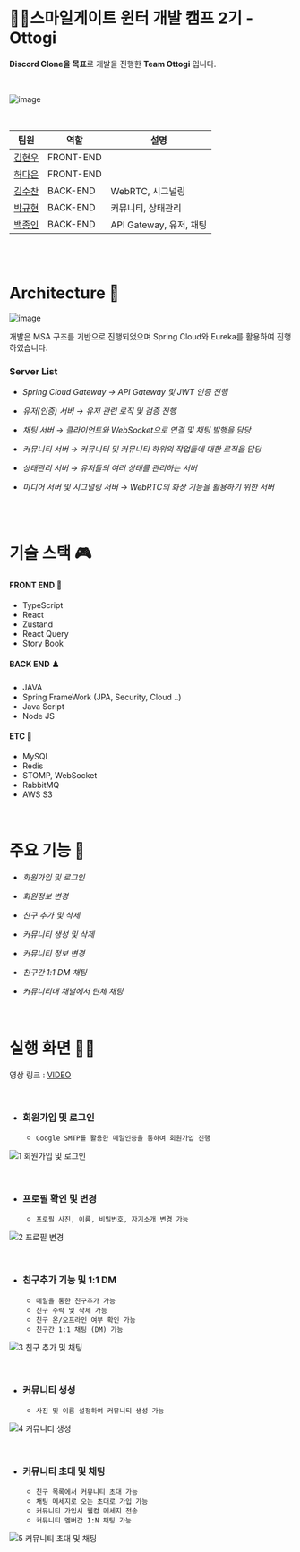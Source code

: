 # 👩‍💻스마일게이트 윈터 개발 캠프 2기 - Ottogi

<b>Discord Clone을 목표</b>로 개발을 진행한 <b>Team Ottogi</b> 입니다.

<br>

![image](https://user-images.githubusercontent.com/75191916/221622160-dd51b988-17dc-4e1c-af34-ef86743be97f.png)

<br>

| 팀원                                    | 역할      | 설명                    |
| --------------------------------------- | --------- | ----------------------- |
| [김현우](https://github.com/krokerdile) | FRONT-END |                         |
| [허다은](https://github.com/nno3onn)    | FRONT-END |                         |
| [김수찬](https://github.com/Kimsc9976)  | BACK-END  | WebRTC, 시그널링        |
| [박규현](https://github.com/freemoon99) | BACK-END  | 커뮤니티, 상태관리      |
| [백종인](https://github.com/whipbaek)   | BACK-END  | API Gateway, 유저, 채팅 |

<br><br>

# Architecture 🚧

![image](https://user-images.githubusercontent.com/75191916/221621967-5e8d7265-d89f-491a-be7f-512fb817cae0.png)

개발은 MSA 구조를 기반으로 진행되었으며 Spring Cloud와 Eureka를 활용하여 진행하였습니다.

### Server List

- <i>Spring Cloud Gateway → API Gateway 및 JWT 인증 진행</i>

- <i>유저(인증) 서버 → 유저 관련 로직 및 검증 진행</i>

- <i>채팅 서버 → 클라이언트와 WebSocket으로 연결 및 채팅 발행을 담당</i>

- <i>커뮤니티 서버 → 커뮤니티 및 커뮤니티 하위의 작업들에 대한 로직을 담당</i>

- <i>상태관리 서버 → 유저들의 여러 상태를 관리하는 서버</i>

- <i>미디어 서버 및 시그널링 서버 → WebRTC의 화상 기능을 활용하기 위한 서버</i>

<br><br>

# 기술 스택 🎮

#### FRONT END 🔮

- TypeScript
- React
- Zustand
- React Query
- Story Book

#### BACK END ♟️

- JAVA
- Spring FrameWork (JPA, Security, Cloud ..)
- Java Script
- Node JS

#### ETC 💽

- MySQL
- Redis
- STOMP, WebSocket
- RabbitMQ
- AWS S3

<bR>

# 주요 기능 🚀

- <i>회원가입 및 로그인</i>

- <i>회원정보 변경</i>

- <i>친구 추가 및 삭제</i>

- <i>커뮤니티 생성 및 삭제</i>

- <i>커뮤니티 정보 변경</i>

- <i>친구간 1:1 DM 채팅</i>

- <i>커뮤니티내 채널에서 단체 채팅</i>

<br>

# 실행 화면 👨‍💻

영상 링크 : [VIDEO](https://github.com/sgdevcamp2022/ottogi/tree/main/video)

<br>

- ### 회원가입 및 로그인
  - `Google SMTP를 활용한 메일인증을 통하여 회원가입 진행`

![1  회원가입 및 로그인](https://github.com/sgdevcamp2022/ottogi/assets/75191916/71ebb161-cb55-477b-afac-7b81522ad369)


<br>

- ### 프로필 확인 및 변경
  - `프로필 사진, 이름, 비밀번호, 자기소개 변경 가능`

![2  프로필 변경](https://github.com/sgdevcamp2022/ottogi/assets/75191916/b9ee8df3-2f7f-43fd-8a12-d55ef9ab29f3)


<br>

- ### 친구추가 기능 및 1:1 DM
  - `메일을 통한 친구추가 가능`
  - `친구 수락 및 삭제 가능`
  - `친구 온/오프라인 여부 확인 가능`
  - `친구간 1:1 채팅 (DM) 가능`
    
![3  친구 추가 및 채팅](https://github.com/sgdevcamp2022/ottogi/assets/75191916/ec5cb05f-c21b-4d7f-9e46-aa0cddc39bf4)


<br>

- ### 커뮤니티 생성
  - `사진 및 이름 설정하여 커뮤니티 생성 가능`

![4  커뮤니티 생성](https://github.com/sgdevcamp2022/ottogi/assets/75191916/2c76f2fb-a2e7-446c-9552-95b84685b296)


  <br>


- ### 커뮤니티 초대 및 채팅
  - `친구 목록에서 커뮤니티 초대 가능`
  - `채팅 메세지로 오는 초대로 가입 가능`
  - `커뮤니티 가입시 웰컴 메세지 전송`
  - `커뮤니티 멤버간 1:N 채팅 가능`

![5  커뮤니티 초대 및 채팅](https://github.com/sgdevcamp2022/ottogi/assets/75191916/57c2614b-fb6a-4b7c-8375-1bca82d8d77f)


<br>

